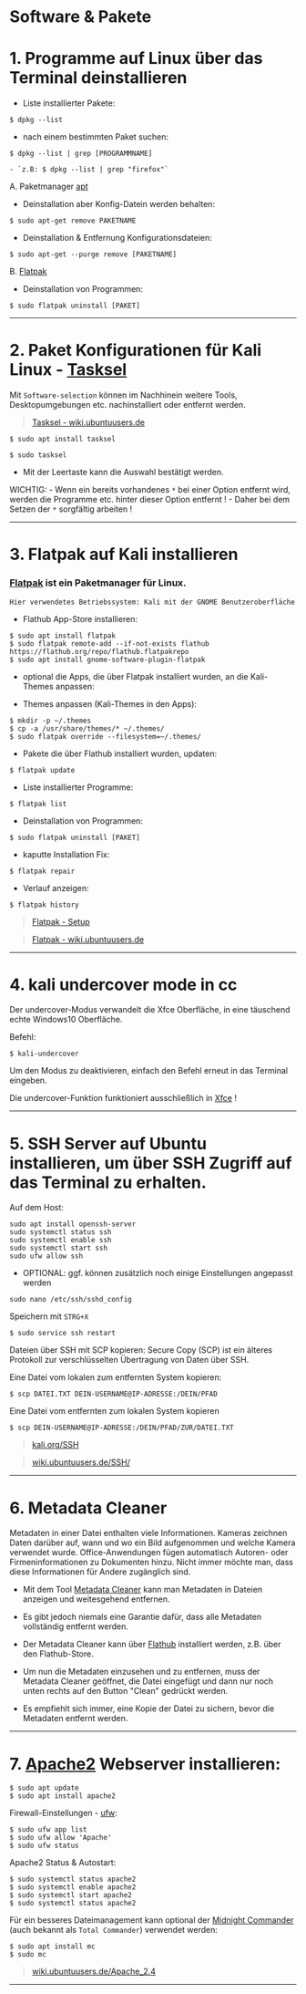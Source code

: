# Software & Pakete


# 1. Programme auf Linux über das Terminal deinstallieren


- Liste installierter Pakete:
```
$ dpkg --list
```

- nach einem bestimmten Paket suchen:
```
$ dpkg --list | grep [PROGRAMMNAME]
```

	- `z.B: $ dpkg --list | grep "firefox"`



A. Paketmanager [apt](https://wiki.ubuntuusers.de/APT/)

- Deinstallation aber Konfig-Datein werden behalten:
```
$ sudo apt-get remove PAKETNAME
```

- Deinstallation & Entfernung Konfigurationsdateien:
```
$ sudo apt-get --purge remove [PAKETNAME]
```


B. [Flatpak](https://wiki.ubuntuusers.de/Flatpak/)

- Deinstallation von Programmen:
```
$ sudo flatpak uninstall [PAKET]
```


-------------------------------------------------------------------------------------------------------------------------


# 2. Paket Konfigurationen für Kali Linux - [Tasksel](https://pkg.kali.org/pkg/tasksel)

Mit `Software-selection` können im Nachhinein weitere Tools, Desktopumgebungen etc. nachinstalliert oder entfernt werden.


> [Tasksel - wiki.ubuntuusers.de](https://wiki.ubuntuusers.de/tasksel/)


```
$ sudo apt install tasksel
```
```
$ sudo tasksel
```


- Mit der Leertaste kann die Auswahl bestätigt werden.




WICHTIG:
	- Wenn ein bereits vorhandenes `*` bei einer Option entfernt wird, werden die Programme etc. hinter dieser Option entfernt !
	- Daher bei dem Setzen der `*` sorgfältig arbeiten !



-------------------------------------------------------------------------------------------------------------------------



# 3. Flatpak auf Kali installieren



### [Flatpak](https://www.kali.org/docs/tools/flatpak/) ist ein Paketmanager für Linux.


`Hier verwendetes Betriebssystem: Kali mit der GNOME Benutzeroberfläche`


- Flathub App-Store installieren:

```
$ sudo apt install flatpak
$ sudo flatpak remote-add --if-not-exists flathub https://flathub.org/repo/flathub.flatpakrepo	
$ sudo apt install gnome-software-plugin-flatpak
```



- optional die Apps, die über Flatpak installiert wurden, an die Kali-Themes anpassen:



- Themes anpassen (Kali-Themes in den Apps):

```
$ mkdir -p ~/.themes
$ cp -a /usr/share/themes/* ~/.themes/
$ sudo flatpak override --filesystem=~/.themes/
```



- Pakete die über Flathub installiert wurden, updaten:

```
$ flatpak update
```

- Liste installierter Programme:

```
$ flatpak list
```

- Deinstallation von Programmen:

```
$ sudo flatpak uninstall [PAKET] 
```

- kaputte Installation Fix:
```
$ flatpak repair
```

- Verlauf anzeigen:
```
$ flatpak history
```




> [Flatpak - Setup](https://flatpak.org/setup/Ubuntu)

> [Flatpak - wiki.ubuntuusers.de](https://wiki.ubuntuusers.de/Flatpak/)



-------------------------------------------------------------------------------------------------------------------------



# 4. kali undercover mode in cc


Der undercover-Modus verwandelt die Xfce Oberfläche, in eine täuschend echte Windows10 Oberfläche.

Befehl:
```
$ kali-undercover
```


Um den Modus zu deaktivieren, einfach den Befehl erneut in das Terminal eingeben.


Die undercover-Funktion funktioniert ausschließlich in [Xfce](https://www.xfce.org/) !




-------------------------------------------------------------------------------------------------------------------------


# 5. SSH Server auf Ubuntu installieren, um über SSH Zugriff auf das Terminal zu erhalten.


Auf dem Host:

```
sudo apt install openssh-server
sudo systemctl status ssh
sudo systemctl enable ssh
sudo systemctl start ssh
sudo ufw allow ssh
```


- OPTIONAL: ggf. können zusätzlich noch einige Einstellungen angepasst werden

```
sudo nano /etc/ssh/sshd_config
```

Speichern mit `STRG+X`
```
$ sudo service ssh restart
```


Dateien über SSH mit SCP kopieren:
Secure Copy (SCP) ist ein älteres Protokoll zur verschlüsselten Übertragung von Daten über SSH.


Eine Datei vom lokalen zum entfernten System kopieren:
```
$ scp DATEI.TXT DEIN-USERNAME@IP-ADRESSE:/DEIN/PFAD
```


Eine Datei vom entfernten zum lokalen System kopieren
```
$ scp DEIN-USERNAME@IP-ADRESSE:/DEIN/PFAD/ZUR/DATEI.TXT
```


> [kali.org/SSH](https://www.kali.org/tools/openssh/)

> [wiki.ubuntuusers.de/SSH/](https://wiki.ubuntuusers.de/SSH/)



-------------------------------------------------------------------------------------------------------------------------


# 6. Metadata Cleaner


Metadaten in einer Datei enthalten viele Informationen.
Kameras zeichnen Daten darüber auf, wann und wo ein Bild aufgenommen und welche Kamera verwendet wurde. 
Office-Anwendungen fügen automatisch Autoren- oder Firmeninformationen zu Dokumenten hinzu. 
Nicht immer möchte man, dass diese Informationen für Andere zugänglich sind.


- Mit dem Tool [Metadata Cleaner](https://metadatacleaner.romainvigier.fr/) kann man Metadaten in Dateien anzeigen und weitesgehend entfernen.


- Es gibt jedoch niemals eine Garantie dafür, dass alle Metadaten vollständig entfernt werden.


- Der Metadata Cleaner kann über [Flathub](https://flathub.org/apps/fr.romainvigier.MetadataCleaner) installiert werden, z.B. über den Flathub-Store.


- Um nun die Metadaten einzusehen und zu entfernen, muss der Metadata Cleaner geöffnet,
die Datei eingefügt und dann nur noch unten rechts auf den Button "Clean" gedrückt werden.


- Es empfiehlt sich immer, eine Kopie der Datei zu sichern, bevor die Metadaten entfernt werden.



-------------------------------------------------------------------------------------------------------------------------



# 7. [Apache2](https://httpd.apache.org/) Webserver installieren:

```
$ sudo apt update
$ sudo apt install apache2
```

Firewall-Einstellungen - [ufw](https://wiki.ubuntuusers.de/ufw/):
```
$ sudo ufw app list
$ sudo ufw allow 'Apache'
$ sudo ufw status
```

Apache2 Status & Autostart:
```
$ sudo systemctl status apache2
$ sudo systemctl enable apache2
$ sudo systemctl start apache2
$ sudo systemctl status apache2
```


Für ein besseres Dateimanagement kann optional der [Midnight Commander](https://midnight-commander.org/) (auch bekannt als `Total Commander`) verwendet werden:
```
$ sudo apt install mc
$ sudo mc
```


> [wiki.ubuntuusers.de/Apache_2.4](https://wiki.ubuntuusers.de/Apache_2.4/)


-------------------------------------------------------------------------------------------------------------------------

